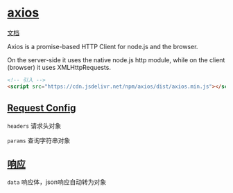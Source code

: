 # [axios](https://axios-http.com/)

[文档](https://axios-http.com/docs/intro)

Axios is a promise-based HTTP Client for node.js and the browser.

On the server-side it uses the native node.js http module, while on the client (browser) it uses XMLHttpRequests.

```html
<!-- 引入 -->
<script src="https://cdn.jsdelivr.net/npm/axios/dist/axios.min.js"></script>
```

## [Request Config](https://axios-http.com/docs/req_config)

`headers` 请求头对象

`params` 查询字符串对象

## [响应](https://axios-http.com/docs/res_schema)

`data` 响应体，json响应自动转为对象
